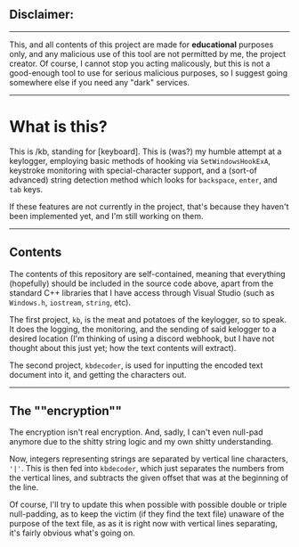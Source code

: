 ## Disclaimer:

---

This, and all contents of this project are made for __educational__ purposes only, and any malicious use of this tool are not permitted by me, the project creator. Of course, I cannot stop you acting malicously, but this is not a good-enough tool to use for serious malicious purposes, so I suggest going somewhere else if you need any "dark" services.

---

# What is this?
This is /kb, standing for [keyboard]. This is (was?) my humble attempt at a keylogger, employing basic methods of hooking via `SetWindowsHookExA`, keystroke monitoring with special-character support, and a (sort-of advanced) string detection method which looks for `backspace`, `enter`, and `tab` keys.

If these features are not currently in the project, that's because they haven't been implemented yet, and I'm still working on them.

---

## Contents
The contents of this repository are self-contained, meaning that everything (hopefully) should be included in the source code above, apart from the standard C++ libraries that I have access through Visual Studio (such as `Windows.h`, `iostream`, `string`, etc).

The first project, `kb`, is the meat and potatoes of the keylogger, so to speak. It does the logging, the monitoring, and the sending of said kelogger to a desired location (I'm thinking of using a discord webhook, but I have not thought about this just yet; how the text contents will extract).

The second project, `kbdecoder`, is used for inputting the encoded text document into it, and getting the characters out.

---

## The ""encryption""
The encryption isn't real encryption. And, sadly, I can't even null-pad anymore due to the shitty string logic and my own shitty understanding.

Now, integers representing strings are separated by vertical line characters, `'|'`. This is then fed into `kbdecoder`, which just separates the numbers from the vertical lines, and subtracts the given offset that was at the beginning of the line.

Of course, I'll try to update this when possible with possible double or triple null-padding, as to keep the victim (if they find the text file) unaware of the purpose of the text file, as as it is right now with vertical lines separating, it's fairly obvious what's going on.